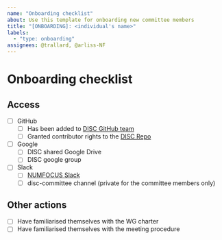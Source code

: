 ```yaml
---
name: "Onboarding checklist"
about: Use this template for onboarding new committee members
title: "[ONBOARDING]: <individual's name>"
labels: 
  - "type: onboarding"
assignees: @trallard, @arliss-NF
---
```


# Onboarding checklist

## Access

- [ ] GitHub
  - [ ] Has been added to [DISC GitHub team](https://github.com/orgs/numfocus/teams/disc-steering-committee)
  - [ ] Granted contributor rights to the  [DISC Repo](https://github.com/numfocus/DISC-committee)
- [ ] Google
  - [ ] DISC shared Google Drive
  - [ ] DISC google group

- [ ] Slack
  - [ ] [NUMFOCUS Slack](numfocus.slack.com)
  - [ ] disc-committee channel (private for the committee members only)

## Other actions

- [ ] Have familiarised themselves with the WG charter
- [ ] Have familiarised themselves with the meeting procedure
